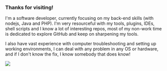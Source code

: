 ### Thanks for visiting!


<div>
  <p> I'm a software developer, currently focusing on my back-end skills (with nodejs, Java and PHP). I'm very resourceful with my tools, plugins, IDEs, shell scripts and I know a lot of interesting repos, most of my non-work time is dedicated to explore GitHub and keep on sharpening my tools. </p>
  <p> I also have vast experience with computer troubleshooting and setting up working environments, I can deal with any problem in any OS or hardware, and if I don't know the fix, I know somebody that does know! </p>
  <div>
  <img  align="left" src="https://github-readme-stats.vercel.app/api?username=kam92&hide=stars,prs&show_icons=true&include_all_commits=true&count_private=true&langs_count=10e" />
</div>
